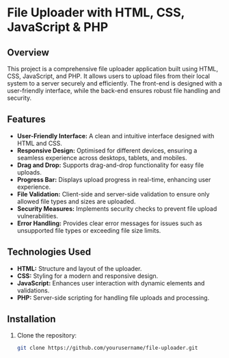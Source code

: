 # File Uploader with HTML, CSS, JavaScript & PHP

## Overview

This project is a comprehensive file uploader application built using HTML, CSS, JavaScript, and PHP. It allows users to upload files from their local system to a server securely and efficiently. The front-end is designed with a user-friendly interface, while the back-end ensures robust file handling and security.

## Features

- **User-Friendly Interface:** A clean and intuitive interface designed with HTML and CSS.
- **Responsive Design:** Optimised for different devices, ensuring a seamless experience across desktops, tablets, and mobiles.
- **Drag and Drop:** Supports drag-and-drop functionality for easy file uploads.
- **Progress Bar:** Displays upload progress in real-time, enhancing user experience.
- **File Validation:** Client-side and server-side validation to ensure only allowed file types and sizes are uploaded.
- **Security Measures:** Implements security checks to prevent file upload vulnerabilities.
- **Error Handling:** Provides clear error messages for issues such as unsupported file types or exceeding file size limits.

## Technologies Used

- **HTML:** Structure and layout of the uploader.
- **CSS:** Styling for a modern and responsive design.
- **JavaScript:** Enhances user interaction with dynamic elements and validations.
- **PHP:** Server-side scripting for handling file uploads and processing.

## Installation

1. Clone the repository:
   ```sh
   git clone https://github.com/yourusername/file-uploader.git
